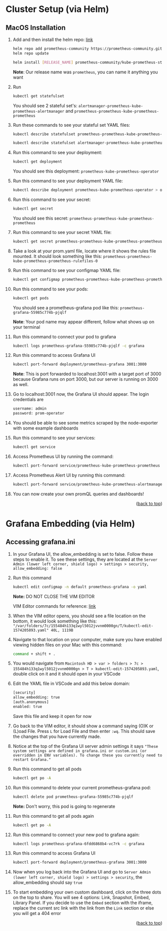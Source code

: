 # Cluster Setup (via Helm)

## MacOS Installation

1.  Add and then install the helm repo: [link](https://github.com/prometheus-community/helm-charts/tree/main/charts/kube-prometheus-stack)

    ```sh
    helm repo add prometheus-community https://prometheus-community.github.io/helm-charts
    helm repo update
    ```

    ```sh
    helm install [RELEASE_NAME] prometheus-community/kube-prometheus-stack
    ```

    **Note**: Our release name was `prometheus`, you can name it anything you want

2.  Run

    ```sh
    kubectl get statefulset
    ```

    You should see 2 stateful set's:
    `alertmanager-prometheus-kube-prometheus-alertmanager` and `prometheus-prometheus-kube-prometheus-prometheus`

3.  Run these commands to see your stateful set YAML files:

    ```sh
    kubectl describe statefulset prometheus-prometheus-kube-prometheus-prometheus > prom.yaml
    ```

    ```sh
    kubectl describe statefulset alertmanager-prometheus-kube-prometheus-alertmanager > alert.yaml
    ```

4.  Run this command to see your deployment:

    ```sh
    kubectl get deployment
    ```

    You should see this deployment: `prometheus-kube-prometheus-operator`

5.  Run this command to see your deployment YAML file:

    ```sh
    kubectl describe deployment prometheus-kube-prometheus-operator > oper.yaml
    ```

6.  Run this command to see your secret:

    ```sh
    kubectl get secret
    ```

    You should see this secret: `prometheus-prometheus-kube-prometheus-prometheus`

7.  Run this command to see your secret YAML file:

    ```sh
    kubectl get secret prometheus-prometheus-kube-prometheus-prometheus -o yaml > secret.yaml
    ```

8.  Take a look at your prom.yaml file, locate where it shows the rules file mounted. It should look something like this: `prometheus-prometheus-kube-prometheus-prometheus-rulefiles-0`

9.  Run this command to see your configmap YAML file:

    ```sh
    kubectl get configmap prometheus-prometheus-kube-prometheus-prometheus-rulefiles-0 -o yaml > config.yaml
    ```

10. Run this command to see your pods:

    ```sh
    kubectl get pods
    ```

    You should see a prometheus-grafana pod like this: `prometheus-grafana-55985c774b-pjqlf`

    **Note**: Your pod name may appear different, follow what shows up on your terminal

11. Run this command to connect your pod to grafana

    ```sh
    kubectl logs prometheus-grafana-55985c774b-pjqlf -c grafana
    ```

12. Run this command to access Grafana UI

    ```sh
    kubectl port-forward deployment/prometheus-grafana 3001:3000
    ```

    **Note**: This is port forwarded to localhost:3001 with a target port of 3000 because Grafana runs on port 3000, but our server is running on 3000 as well.

13. Go to localhost:3001 now, the Grafana UI should appear. The login credentials are

    ```sh
    username: admin
    password: prom-operator
    ```

14. You should be able to see some metrics scraped by the node-exporter with some example dashboards

15. Run this command to see your services:

    ```sh
    kubectl get service
    ```

16. Access Prometheus UI by running the command:

    ```sh
    kubectl port-forward service/prometheus-kube-prometheus-prometheus 9090
    ```

17. Access Prometheus Alert UI by running this command:

    ```sh
    kubectl port-forward service/prometheus-kube-prometheus-alertmanager 9093
    ```

18. You can now create your own promQL queries and dashboards!

<p align="right">(<a href="#readme-top">back to top</a>)</p>

# Grafana Embedding (via Helm)

## Accessing grafana.ini

1. In your Grafana UI, the allow_embedding is set to false. Follow these steps to enable it. To see these settings, they are located at the `Server Admin (lower left corner, shield logo) > settings > security, allow_embedding: false`

2. Run this command

   ```sh
   kubectl edit configmap -n default prometheus-grafana -o yaml
   ```

   **Note:** DO NOT CLOSE THE VIM EDITOR

   VIM Editor commands for reference: [link](https://sites.radford.edu/~mhtay/CPSC120/VIM_Editor_Commands.htm)

3. When the VIM editor opens, you should see a file location on the bottom, it would look something like this:
   `"/var/folders/7c/155484h133q1wyl5012jvvnm0000gn/T/kubectl-edit-1574205893.yaml" 40L, 1119B`

4. Navigate to that location on your computer, make sure you have enabled viewing hidden files on your Mac with this command:

   ```sh
   command + shift + .
   ```

5. You would navigate from `Macintosh HD > var > folders > 7c > 155484h133q1wyl5012jvvnm0000gn > T > kubectl-edit-1574205893.yaml`, double click on it and it should open in your VSCode

6. Edit the YAML file in VSCode and add this below domain:

   ```sh
   [security]
   allow_embedding: true
   [auth.anonymous]
   enabled: true
   ```

   Save this file and keep it open for now

7. Go back to the VIM editor, it should show a command saying (O)K or (L)oad File. Press `L` for Load File and then enter `:wq`. This should save the changes that you have currently made.

8. Notice at the top of the Grafana UI server admin settings it says `"These system settings are defined in grafana.ini or custom.ini (or overridden in ENV variables). To change these you currently need to restart Grafana."`

9. Run this command to get all pods

   ```sh
   kubectl get po -A
   ```

10. Run this command to delete your current prometheus-grafana pod:

    ```sh
    kubectl delete pod prometheus-grafana-55985c774b-pjqlf
    ```

    **Note:** Don't worry, this pod is going to regenerate

11. Run this command to get all pods again

    ```sh
    kubectl get po -A
    ```

12. Run this command to connect your new pod to grafana again:

    ```sh
    kubectl logs prometheus-grafana-6fdd6868b4-vc7rk -c grafana
    ```

13. Run this command to access Grafana UI

    ```sh
    kubectl port-forward deployment/prometheus-grafana 3001:3000
    ```

14. Now when you log back into the Grafana UI and go to `Server Admin (lower left corner, shield logo) > settings > security`, the allow_embedding should say `true`

15. To start embedding your own custom dashboard, click on the three dots on the top to share. You will see 4 options: Link, Snapshot, Embed, Library Panel. If you decide to use the `Embed` section with the iframe, replace the current src link with the link from the `Link` section or else you will get a 404 error

<p align="right">(<a href="#readme-top">back to top</a>)</p>

